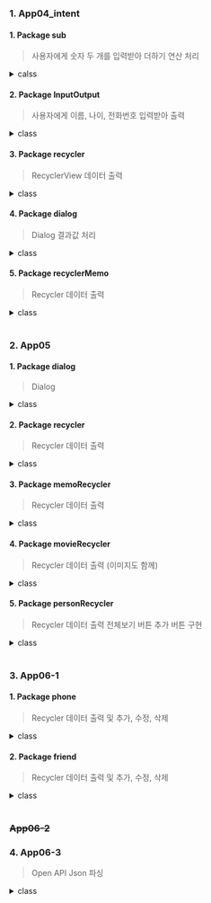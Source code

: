 ### 1. App04_intent
#### 1. Package sub
  > 사용자에게 숫자 두 개를 입력받아 더하기 연산 처리
<details>
  <summary>calss</summary>

  + ##### <mark>MainActivity</mark>
    > 사용자 입력 받아 MainAcitivitySub 에 숫자 전달

  + ##### <mark>MainActivitySub</mark>
    > 두 숫자 합계 계산하여 결과값 전달
</details>


#### 2. Package InputOutput
  > 사용자에게 이름, 나이, 전화번호 입력받아 출력
<details>
  <summary>class</summary>

  + ##### <mark>MainActivity2</mark>
    > 사용자 입력 및 출력 다른 액티비티에서 처리

  + ##### <mark>MainActivity2_Input</mark>
    > 이름, 나이, 전화번호 입력받아 MainActivity2 로 반환

  + #### <mark>MainActivity2_Out</mark>
    > MainActivity2 에서 전달받은 이름, 나이, 전화번호 데이터 출력
</details>


#### 3. Package recycler
  > RecyclerView 데이터 출력
<details>
  <summary>class</summary>

  + ##### <mark>MainActivity2_recycler</mark>
    > RecyclerView 의 데이터 출력을 Adapter class 에서 구현
    
  + ##### <mark>MyAdapter</mark>
    > 단순 문자열 리스트를 RecyclerView 에 표시하는 Adapter class
</details>


#### 4. Package dialog
  > Dialog 결과값 처리
<details>
  <summary>class</summary>

  + ##### <mark>MainActivity3</mark>
    > Dialog, CustomDialog 출력 및 사용자 선택 결과값 처리
</details>


#### 5. Package recyclerMemo
  > Recycler 데이터 출력
<details>
  <summary>class</summary>

  + ##### <mark>MainActivity3_memo</mark>
    > RecyclerView 의 데이터를 Adapter class 에서 구현
  + ##### <mark>memo</mark>
    > no, title, timestamp 저장하는 data class
  + ##### <mark>CustomAdapter</mark>
    > 단순 문자열 리스트를 RecyclerView 에 표시하는 Adapter class
    > RecyclerView 데이터 선택 시, Toast 로 출력
</details>

<br>

### 2. App05
#### 1. Package dialog
  > Dialog
<details>
  <summary>class</summary>

  + ##### <mark>MainActivity</mark>
    > Dialog, CustomDialog 출력 및 사용자 선택 결과값 처리
</details>

#### 2. Package recycler
  > Recycler 데이터 출력
<details>
  <summary>class</summary>

  + ##### <mark>MainActivity2_recycler</mark>
    > RecyclerView 의 데이터를 Adapter class 에서 구현
  + ##### <mark>MyAdapter</mark>
    > 단순 문자열 리스트를 RecyclerView 에 표시하는 Adapter class
</details>

#### 3. Package memoRecycler
  > Recycler 데이터 출력
<details>
  <summary>class</summary>

  + ##### <mark>MainActivity3_memo</mark>
    > RecyclerView 의 데이터를 Adapter class 에서 구현
  + ##### <mark>memo</mark>
    > no, title, timestamp 저장하는 data class
  + ##### <mark>CustomAdapter</mark>
    > 단순 문자열 리스트를 RecyclerView 에 표시하는 Adapter class
    > RecyclerView 데이터 선택 시, Toast 로 출력
      >> itemView.setOnClickListener 와 binding.root.setOnLongClickListener 로 구현
</details>

#### 4. Package movieRecycler
  > Recycler 데이터 출력 (이미지도 함께)
<details>
  <summary>class</summary>

  + ##### <mark>MainActivity4_movie</mark>
    > RecyclerView 의 데이터를 Adapter class 에서 구현
  + ##### <mark>MovieItem</mark>
    > posterId, title 저장하는 data class
  + ##### <mark>MovieAdapter</mark>
    > 문자열과 이미지 리스트를 RecyclerView 에 표시하는 Adapter class
    > onBindViewHolder 함수를 MovieHolder 의 fun getItem 함수로 구현
</details>

#### 5. Package personRecycler
  > Recycler 데이터 출력 전체보기 버튼 추가 버튼 구현
<details>
  <summary>class</summary>

  + ##### <mark>MainActivity5_person</mark>
    > RecyclerView 의 데이터를 Adapter class 에서 구현
    > 추가 버튼 클릭 시 Dialog 생성
  + ##### <mark>Person5</mark>
    > name, phone 저장하는 data class
  + ##### <mark>PersonAdapter</mark>
    > 단순 문자열 리스트를 RecyclerView 에 표시하는 Adapter class
    > RecyclerView 데이터 Click -> Toast 출력
    > RecyclerView 데이터 Long Click -> 삭제
</details>

<br>

### 3. App06-1
#### 1. Package phone
  > Recycler 데이터 출력 및 추가, 수정, 삭제
<details>
  <summary>class</summary>

  + ##### <mark>MainActivity</mark>
    > RecyclerView 의 데이터를 Adapter class 에서 구현
  + ##### <mark>Phone</mark>
    > name, tel 저장하는 data class
  + ##### <mark>PhoneAdapter</mark>
    > MainActivity 의 RecyclerView 에 Phone 목록 표시하는 Adapter class
    + addItem(아이템 추가)
      > 'phoneList' 데이터 추가
    + updateItem(아이템 수정)
      > 'phoneList' 특정 데이터 수정
    + deleteItem(아이템 삭제)
      > 'phoneList' 특정 데이터 삭제
    + OnItemClickLister Interface
      > RecyclerView 아이템 클릭 시 해당 위치 처리하도록 인터페이스 정의
    + itemView.setOnClickListener
      > RecyclerView 아이템 클릭 시 onItemClick 메서드 호출
</details>

#### 2. Package friend
  > Recycler 데이터 출력 및 추가, 수정, 삭제
<details>
  <summary>class</summary>

  + ##### <mark>MainActivity2</mark>
    > RecyclerView 의 데이터 추가, 수정, 삭제를 MainActivity2 에서 구현
  + ##### <mark>Friend</mark>
    > resourceId, name, msg 저장하는 data class
  + ##### <mark>FriendAdapter</mark>
    > MainActivity2 의 RecyclerView 에 Phone 목록 표시하는 Adapter class
    + OnItemClickLister Interface
      > RecyclerView 아이템 클릭 시 해당 위치 처리하도록 인터페이스 정의
    + itemView.setOnClickListener
      > RecyclerView 아이템 클릭 시 onItemClick 메서드 호출
</details>

<br>

### ~~App06-2~~
### 4. App06-3
  > Open API Json 파싱
<details>
  <summary>class</summary>

  + ##### <mark>MainActivity</mark>
    > Retrofit 통해 Open API 호출하여 RecyclerView 에 출력
    > Photo, Post, Comment 버튼 이벤트
  + ##### <mark>JsonClient</mark>
    > Retrofit 인스턴스 생성
    > Retrofit 라이브러리 사용하여 Http 요청 처리
  + ##### <mark>JsonInterface</mark>
    > API 호출 정의
    > 'photos' 'posts' 'commets' 엔드포인트에 대한 GET 요청
  + ##### <mark>Photo / Post / Comment</mark>
    > Photo : albumId, id, title, url, thumbnailUrl 저장하는 data class
    > Post : userId, id, title, body 저장하는 data class
    > Comment : postId, id, name, email, body 저장하는 data class
  + ##### <mark>PhotoAdapter / PostAdapter / CommentAdapter</mark>
    > MainActivity 의 RecyclerView 에 각각 phone / post / comment 데이터 표시하는 Adapter class
</details>
